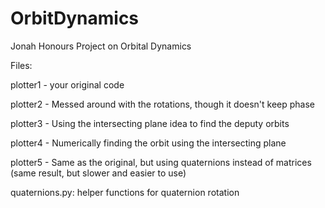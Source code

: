 # OrbitDynamics
Jonah Honours Project on Orbital Dynamics

Files:

plotter1 - your original code

plotter2 - Messed around with the rotations, though it doesn't keep phase

plotter3 - Using the intersecting plane idea to find the deputy orbits

plotter4 - Numerically finding the orbit using the intersecting plane

plotter5 - Same as the original, but using quaternions instead of matrices (same result, but slower and easier to use)

quaternions.py: helper functions for quaternion rotation
